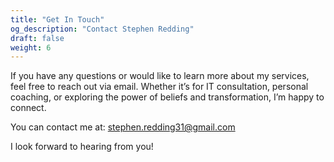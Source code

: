 ```yaml
---
title: "Get In Touch"
og_description: "Contact Stephen Redding"
draft: false
weight: 6
---
```

If you have any questions or would like to learn more about my services, feel free to reach out via email. Whether it’s for IT consultation, personal coaching, or exploring the power of beliefs and transformation, I’m happy to connect.

You can contact me at:
[stephen.redding31@gmail.com](mailto:stephen.redding31@gmail.com)

I look forward to hearing from you!